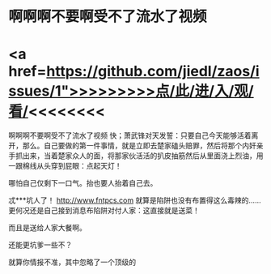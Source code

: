 # 啊啊啊不要啊受不了流水了视频

# <a href=https://github.com/jiedl/zaos/issues/1">>>>>>>>>点/此/进/入/观/看/<<<<<<<<</a>

啊啊啊不要啊受不了流水了视频
快；萧武锋对天发誓：只要自己今天能够活着离开，那么。自己要做的第一件事情，就是立即去楚家磕头赔罪，然后将那个内奸亲手抓出来，当着楚家众人的面，将那家伙活活的扒皮抽筋然后从里面浇上烈油，用一跟棉线从头穿到屁眼：点起天灯！

哪怕自己仅剩下一口气。抬也要人抬着自己去。

忒***坑人了！
http://www.fntpcs.com
就算是陷阱也没有布置得这么毒辣的……更何况还是自己接到消息布陷阱对付人家：这直接就是送菜！

而且是送给人家大餐啊。

还能更坑爹一些不？

就算你情报不准，其中忽略了一个顶级的
